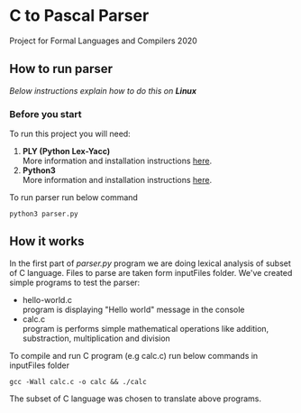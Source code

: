 # C to Pascal Parser
Project for Formal Languages and Compilers 2020

## How to run parser
*Below instructions explain how to do this on **Linux***
### Before you start
To run this project you will need:
1. **PLY (Python Lex-Yacc)**<br>
More information and installation instructions [here](http://www.dabeaz.com/ply/index.html).
2. **Python3**<br>
More information and installation instructions [here](https://www.python.org/downloads/).

To run parser run below command
```shell
python3 parser.py
```
## How it works
In the first part of *parser.py* program we are doing lexical analysis of subset of C language. Files to parse are taken form inputFiles folder. We've created simple programs to test the parser:
- hello-world.c<br>
program is displaying "Hello world" message in the console
- calc.c<br>
program is performs simple mathematical operations like addition, substraction, multiplication and division

To compile and run C program (e.g calc.c) run below commands in inputFiles folder
```shell
gcc -Wall calc.c -o calc && ./calc
```
The subset of C language was chosen to translate above programs.
